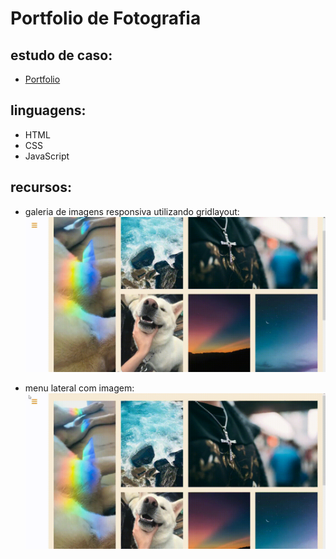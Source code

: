 # Portfolio de Fotografia

## estudo de caso:
- [Portfolio](https://antoniomarcelino.github.io/portfolio-fotografia)

## linguagens:
- HTML
- CSS
- JavaScript

## recursos:
- galeria de imagens responsiva utilizando gridlayout:
![](gifs/image_gallery.gif)

- menu lateral com imagem:
![](gifs/nav_menu.gif)
